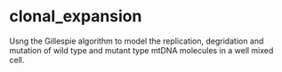 # clonal_expansion

Usng the Gillespie algorithm to model the replication, degridation and mutation of wild type and mutant type mtDNA molecules in a well mixed cell. 
